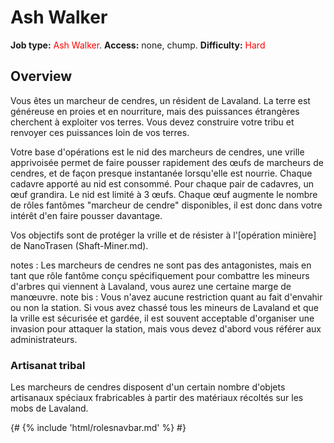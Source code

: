 # Ash Walker
**Job type:** <font color= "#ff0000">Ash Walker</font>. **Access:** none, chump. **Difficulty:** <font color="red">Hard</font>


## Overview

Vous êtes un marcheur de cendres, un résident de Lavaland. La terre est généreuse en proies et en nourriture, mais des puissances étrangères cherchent à exploiter vos terres. Vous devez construire votre tribu et renvoyer ces puissances loin de vos terres.

Votre base d'opérations est le nid des marcheurs de cendres, une vrille apprivoisée permet de faire pousser rapidement des œufs de marcheurs de cendres, et de façon presque instantanée lorsqu'elle est nourrie. Chaque cadavre apporté au nid est consommé. Pour chaque pair de cadavres, un œuf grandira. Le nid est limité à 3 œufs. Chaque œuf augmente le nombre de rôles fantômes "marcheur de cendre" disponibles, il est donc dans votre intérêt d'en faire pousser davantage.

Vos objectifs sont de protéger la vrille et de résister à l'[opération minière] de NanoTrasen (Shaft-Miner.md).

notes : Les marcheurs de cendres ne sont pas des antagonistes, mais en tant que rôle fantôme conçu spécifiquement pour combattre les mineurs d'arbres qui viennent à Lavaland, vous aurez une certaine marge de manœuvre.
note bis : Vous n'avez aucune restriction quant au fait d'envahir ou non la station. Si vous avez chassé tous les mineurs de Lavaland et que la vrille est sécurisée et gardée, il est souvent acceptable d'organiser une invasion pour attaquer la station, mais vous devez d'abord vous référer aux administrateurs.

### Artisanat tribal

Les marcheurs de cendres disposent d'un certain nombre d'objets artisanaux spéciaux frabricables à partir des matériaux récoltés sur les mobs de Lavaland.


  {# {% include 'html/rolesnavbar.md' %} #}

